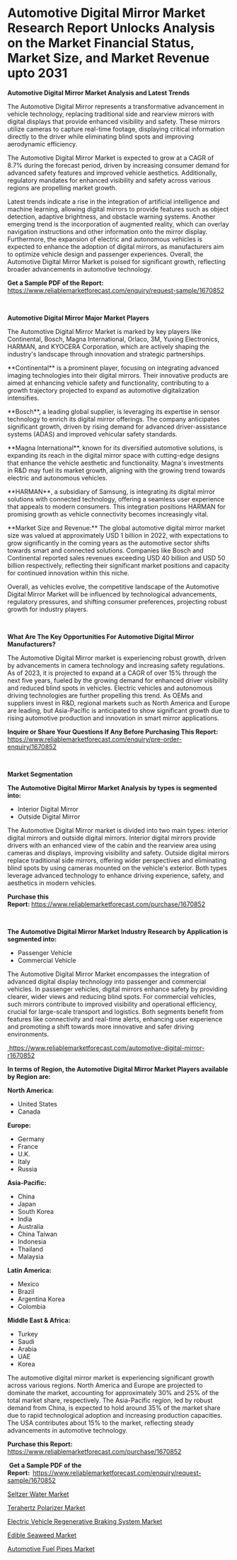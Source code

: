 <p><h1>Automotive Digital Mirror Market Research Report Unlocks Analysis on the Market Financial Status, Market Size, and Market Revenue upto 2031</h1></p><p><strong>Automotive Digital Mirror Market Analysis and Latest Trends</strong></p>
<p><p>The Automotive Digital Mirror represents a transformative advancement in vehicle technology, replacing traditional side and rearview mirrors with digital displays that provide enhanced visibility and safety. These mirrors utilize cameras to capture real-time footage, displaying critical information directly to the driver while eliminating blind spots and improving aerodynamic efficiency. </p><p>The Automotive Digital Mirror Market is expected to grow at a CAGR of 8.7% during the forecast period, driven by increasing consumer demand for advanced safety features and improved vehicle aesthetics. Additionally, regulatory mandates for enhanced visibility and safety across various regions are propelling market growth. </p><p>Latest trends indicate a rise in the integration of artificial intelligence and machine learning, allowing digital mirrors to provide features such as object detection, adaptive brightness, and obstacle warning systems. Another emerging trend is the incorporation of augmented reality, which can overlay navigation instructions and other information onto the mirror display. Furthermore, the expansion of electric and autonomous vehicles is expected to enhance the adoption of digital mirrors, as manufacturers aim to optimize vehicle design and passenger experiences. Overall, the Automotive Digital Mirror Market is poised for significant growth, reflecting broader advancements in automotive technology.</p></p>
<p><strong>Get a Sample PDF of the Report:&nbsp;</strong> <a href="https://www.reliablemarketforecast.com/enquiry/request-sample/1670852?utm_campaign=1170&utm_medium=2&utm_source=Github&utm_content=ia&utm_term=09102024&utm_id=automotive-digital-mirror">https://www.reliablemarketforecast.com/enquiry/request-sample/1670852</a></p>
<p>&nbsp;</p>
<p><strong>Automotive Digital Mirror Major Market Players</strong></p>
<p><p>The Automotive Digital Mirror Market is marked by key players like Continental, Bosch, Magna International, Orlaco, 3M, Yuxing Electronics, HARMAN, and KYOCERA Corporation, which are actively shaping the industry's landscape through innovation and strategic partnerships.</p><p>**Continental** is a prominent player, focusing on integrating advanced imaging technologies into their digital mirrors. Their innovative products are aimed at enhancing vehicle safety and functionality, contributing to a growth trajectory projected to expand as automotive digitalization intensifies.</p><p>**Bosch**, a leading global supplier, is leveraging its expertise in sensor technology to enrich its digital mirror offerings. The company anticipates significant growth, driven by rising demand for advanced driver-assistance systems (ADAS) and improved vehicular safety standards.</p><p>**Magna International**, known for its diversified automotive solutions, is expanding its reach in the digital mirror space with cutting-edge designs that enhance the vehicle aesthetic and functionality. Magna's investments in R&D may fuel its market growth, aligning with the growing trend towards electric and autonomous vehicles.</p><p>**HARMAN**, a subsidiary of Samsung, is integrating its digital mirror solutions with connected technology, offering a seamless user experience that appeals to modern consumers. This integration positions HARMAN for promising growth as vehicle connectivity becomes increasingly vital.</p><p>**Market Size and Revenue:** The global automotive digital mirror market size was valued at approximately USD 1 billion in 2022, with expectations to grow significantly in the coming years as the automotive sector shifts towards smart and connected solutions. Companies like Bosch and Continental reported sales revenues exceeding USD 40 billion and USD 50 billion respectively, reflecting their significant market positions and capacity for continued innovation within this niche. </p><p>Overall, as vehicles evolve, the competitive landscape of the Automotive Digital Mirror Market will be influenced by technological advancements, regulatory pressures, and shifting consumer preferences, projecting robust growth for industry players.</p></p>
<p>&nbsp;</p>
<p><strong>What Are The Key Opportunities For Automotive Digital Mirror Manufacturers?</strong></p>
<p><p>The Automotive Digital Mirror market is experiencing robust growth, driven by advancements in camera technology and increasing safety regulations. As of 2023, it is projected to expand at a CAGR of over 15% through the next five years, fueled by the growing demand for enhanced driver visibility and reduced blind spots in vehicles. Electric vehicles and autonomous driving technologies are further propelling this trend. As OEMs and suppliers invest in R&D, regional markets such as North America and Europe are leading, but Asia-Pacific is anticipated to show significant growth due to rising automotive production and innovation in smart mirror applications.</p></p>
<p><strong>Inquire or Share Your Questions If Any Before Purchasing This Report:</strong> <a href="https://www.reliablemarketforecast.com/enquiry/pre-order-enquiry/1670852?utm_campaign=1170&utm_medium=2&utm_source=Github&utm_content=ia&utm_term=09102024&utm_id=automotive-digital-mirror">https://www.reliablemarketforecast.com/enquiry/pre-order-enquiry/1670852</a></p>
<p>&nbsp;</p>
<p><strong>Market Segmentation</strong></p>
<p><strong>The Automotive Digital Mirror Market Analysis by types is segmented into:</strong></p>
<p><ul><li>Interior Digital Mirror</li><li>Outside Digital Mirror</li></ul></p>
<p><p>The Automotive Digital Mirror market is divided into two main types: interior digital mirrors and outside digital mirrors. Interior digital mirrors provide drivers with an enhanced view of the cabin and the rearview area using cameras and displays, improving visibility and safety. Outside digital mirrors replace traditional side mirrors, offering wider perspectives and eliminating blind spots by using cameras mounted on the vehicle's exterior. Both types leverage advanced technology to enhance driving experience, safety, and aesthetics in modern vehicles.</p></p>
<p><strong>Purchase this Report:&nbsp;</strong><a href="https://www.reliablemarketforecast.com/purchase/1670852?utm_campaign=1170&utm_medium=2&utm_source=Github&utm_content=ia&utm_term=09102024&utm_id=automotive-digital-mirror">https://www.reliablemarketforecast.com/purchase/1670852</a></p>
<p>&nbsp;</p>
<p><strong>The Automotive Digital Mirror Market Industry Research by Application is segmented into:</strong></p>
<p><ul><li>Passenger Vehicle</li><li>Commercial Vehicle</li></ul></p>
<p><p>The Automotive Digital Mirror Market encompasses the integration of advanced digital display technology into passenger and commercial vehicles. In passenger vehicles, digital mirrors enhance safety by providing clearer, wider views and reducing blind spots. For commercial vehicles, such mirrors contribute to improved visibility and operational efficiency, crucial for large-scale transport and logistics. Both segments benefit from features like connectivity and real-time alerts, enhancing user experience and promoting a shift towards more innovative and safer driving environments.</p></p>
<p><a href="https://www.reliablemarketforecast.com/automotive-digital-mirror-r1670852?utm_campaign=1170&utm_medium=2&utm_source=Github&utm_content=ia&utm_term=09102024&utm_id=automotive-digital-mirror">&nbsp;https://www.reliablemarketforecast.com/automotive-digital-mirror-r1670852</a></p>
<p><strong>In terms of Region, the Automotive Digital Mirror Market Players available by Region are:</strong></p>
<p>
    <p> <strong> North America: </strong>
        <ul>
            <li>United States</li>
            <li>Canada</li>
        </ul>
        </p> 
    <p> <strong> Europe: </strong>
        <ul>
            <li>Germany</li>
            <li>France</li>
            <li>U.K.</li>
            <li>Italy</li>
            <li>Russia</li>
        </ul>
        </p> 
    <p> <strong> Asia-Pacific: </strong>
        <ul>
            <li>China</li>
            <li>Japan</li>
            <li>South Korea</li>
            <li>India</li>
            <li>Australia</li>
            <li>China Taiwan</li>
            <li>Indonesia</li>
            <li>Thailand</li>
            <li>Malaysia</li>
        </ul>
        </p> 
    <p> <strong> Latin America: </strong>
        <ul>
            <li>Mexico</li>
            <li>Brazil</li>
            <li>Argentina Korea</li>
            <li>Colombia</li>
        </ul>
        </p> 
    <p> <strong> Middle East & Africa: </strong>
        <ul>
            <li>Turkey</li>
            <li>Saudi</li>
            <li>Arabia</li>
            <li>UAE</li>
            <li>Korea</li>
        </ul>
    </p>
    </p>
<p><p>The automotive digital mirror market is experiencing significant growth across various regions. North America and Europe are projected to dominate the market, accounting for approximately 30% and 25% of the total market share, respectively. The Asia-Pacific region, led by robust demand from China, is expected to hold around 35% of the market share due to rapid technological adoption and increasing production capacities. The USA contributes about 15% to the market, reflecting steady advancements in automotive technology.</p></p>
<p><strong>Purchase this Report: </strong><a href="https://www.reliablemarketforecast.com/purchase/1670852?utm_campaign=1170&utm_medium=2&utm_source=Github&utm_content=ia&utm_term=09102024&utm_id=automotive-digital-mirror">https://www.reliablemarketforecast.com/purchase/1670852</a></p>
<p>&nbsp;<strong>Get a Sample PDF of the Report:&nbsp;&nbsp;</strong><a href="https://www.reliablemarketforecast.com/enquiry/request-sample/1670852?utm_campaign=1170&utm_medium=2&utm_source=Github&utm_content=ia&utm_term=09102024&utm_id=automotive-digital-mirror">https://www.reliablemarketforecast.com/enquiry/request-sample/1670852</a></p>
<p><strong></strong></p>
<p><p><a href="https://issuu.com/reportprime-2/docs/seltzer-water-market-size-2030.pptx_2ac701d546de70?utm_campaign=1170&utm_medium=2&utm_source=Github&utm_content=ia&utm_term=09102024&utm_id=automotive-digital-mirror">Seltzer Water Market</a></p><p><a href="https://www.linkedin.com/pulse/global-terahertz-polarizer-market-trends-analysis-future-growth-0mvee?utm_campaign=1170&utm_medium=2&utm_source=Github&utm_content=ia&utm_term=09102024&utm_id=automotive-digital-mirror">Terahertz Polarizer Market</a></p><p><a href="https://github.com/bramarquesw0f/Market-Research-Report-List-1/blob/main/electric-vehicle-regenerative-braking-system-market.md?utm_campaign=1170&utm_medium=2&utm_source=Github&utm_content=ia&utm_term=09102024&utm_id=automotive-digital-mirror">Electric Vehicle Regenerative Braking System Market</a></p><p><a href="https://issuu.com/reportprime-2/docs/edible-seaweed-market-size-2030.ppt_587b35aa7628f4?utm_campaign=1170&utm_medium=2&utm_source=Github&utm_content=ia&utm_term=09102024&utm_id=automotive-digital-mirror">Edible Seaweed Market</a></p><p><a href="https://github.com/bansebnspene3/Market-Research-Report-List-1/blob/main/automotive-fuel-pipes-market.md?utm_campaign=1170&utm_medium=2&utm_source=Github&utm_content=ia&utm_term=09102024&utm_id=automotive-digital-mirror">Automotive Fuel Pipes Market</a></p></p>